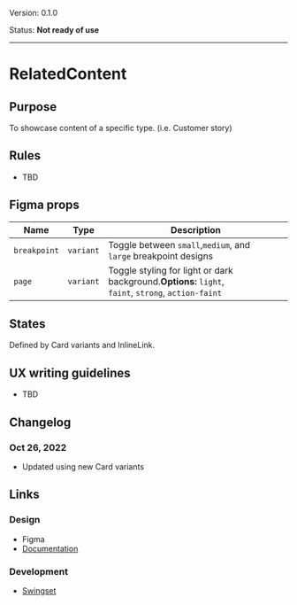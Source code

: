 Version: 0.1.0

Status: **Not ready of use**



---

# RelatedContent

## Purpose

To showcase content of a specific type. (i.e. Customer story)

## Rules

* TBD

## Figma props

| Name | Type | Description |
|----|----|----|
| `breakpoint` | `variant` | Toggle between `small`,`medium`, and `large` breakpoint designs |
| `page` | `variant` | Toggle styling for light or dark background.**Options:** `light`, `faint`, `strong`, `action-faint` |

## States

Defined by Card variants and InlineLink.

## UX writing guidelines

* TBD

## Changelog

### Oct 26, 2022

* Updated using new Card variants

## Links

### Design

* Figma
* [Documentation](https://hashicorp-wpl-documentation.vercel.app/patterns/related-content)

### Development

* [Swingset](https://react-components.vercel.app/components/relatedcontent)



